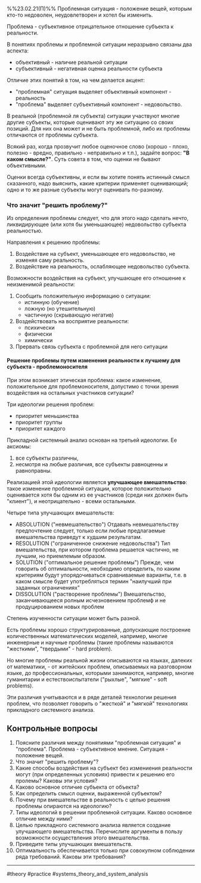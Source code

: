 %%23.02.21(П)%%
Проблемная ситуация - положение вещей, которым кто-то недоволен, неудовлетворен и хотел бы изменить.

Проблема - субъективное отрицательное отношение субъекта к реальности.

В понятиях проблемы и проблемной ситуации неразрывно связаны два аспекта:
- объективный - наличие реальной ситуации
- субъективный - негативная оценка реальности субъекта

Отличие этих понятий в том, на чем делается акцент:
- "проблемная" ситуация выделяет объективный компонент - реальность
- "проблема" выделяет субъективный компонент - недовольство.

В реальной (проблемной ля субъекта) ситуации участвуют многие другие субъекты, которые оценивают эту же ситуацию со своих позиций.
Для них она может и не быть проблемной, либо их проблемы отличаются от проблемы субъекта.

Всякий раз, когда прозвучит любое оценочное слово (хорошо - плохо, полезно - вредно, правильно - неправильно и т.п.), задайте вопрос: **"В каком смысле?"**.
Суть совета в том, что оценки не бывают объективными.

Оценки всегда субъективны, и если вы хотите понять истинный смысл сказанного, надо выяснить, какие критерии применяет оценивающий; одно и то же разные субъекты могут оценивать по-разному.

### Что значит "решить проблему?"
Из определения проблемы следует, что для этого надо сделать нечто, ликвидирующее (или хотя бы уменьшающее) недовольство субъекта реальностью.

Направления к решению проблемы:
1) Воздействие на субъект, уменьшающее его недовольство, не изменяя саму реальность.
2) Воздействие на реальность, ослабляющее недовольство субъекта.

Возможности воздействия на субъект, улучшающее его отношение к неизменимой реальности:
1) Сообщить положительную информацию о ситуации:
	- истинную (обучение)
	- ложную (но утешительную)
	- частичную (скрывающую негатив)
2) Воздействовать на восприятие реальности:
	- психически
	- физически
	- химически
3) Прервать связь субъекта с проблемной для него ситуации

#### Решение проблемы путем изменения реальности к лучшему для субъекта - проблемоносителя
При этом возникает этическая проблема: какое изменение, положительное для проблемоносителя, допустимо с точки зрения воздействия на остальных участников ситуации?

Три идеологии решения проблем:
- приоритет меньшинства
- приоритет группы
- приоритет каждого

Прикладной системный анализ основан на третьей идеологии.
Ее аксиомы:
1) все субъекты различны,
2) несмотря на любые различия, все субъекты равноценны и равноправны.

Реализацией этой идеологии является **улучшающее вмешательство**: такое изменение проблемной ситуации, которое положительно оценивается хотя бы одним из ее участников (среди них должен быть "клиент"), и неотрицательно - всеми остальными.

Четыре типа улучшающих вмешательств:
- ABSOLUTION ("невмешательство")
	Отдавать невмешательству предпочтение следует, только если любые предлагаемые вмешательства приведут к худшим результатам.
- RESOLUTION ("ограниченное снижение недовольства")
	Тип вмешательства, при котором проблема решается частично, не лучшим, но приемлемым образом.
- SOLUTION ("оптимальное решение проблемы")
	Прежде, чем говорить об оптимальности, необходимо определить, по каким критериям будут упорядочиваться сравниваемые варианты, т.е. в каком смысле будет употребляться термин "наилучший при заданных ограничениях"
- DISSOLUTION ("растворение проблемы")
	Вмешательство, заканчивающееся ролным исчезновением проблемф и не продуцированием новых проблем

Степень изученности ситуации может быть разной.

Есть проблемы хорошо структурированные, допускающие построение количественных математических моделей, например, многие инженерные и научные проблемы (такие проблемы называются "жесткими", "твердыми" - hard problem).

Но многие проблемы реальной жизни описываются на языках, далеких от математики, - от житейских проблем, описываемых на разговорном языке, до профессиональных, которыми занимаются, например, многие гуманитарии и естествоиспытатели ("рыхлые", "мягкие" - soft problems).

Эти различия учитываются и в ряде деталей технологии решения проблем, что позволяет говорить о "жесткой" и "мягкой" технологиях прикладного системного анализа.

## Контрольные вопросы
1. Поясните различия между понятиями "проблемная ситуация" и "проблема".
	Проблема - субъективное мнение. Ситуация - положение вещей.
1. Что значит "решить проблему"?
2. Какие способы воздействия на субъект без измениения реальности могут (при определенных условиях) привести к решению его пролемы? Каковы эти условия?
3. Каково основное отличие субъекта от объекта?
4. Как определить смысл оценки, выраженной субъектом?
5. Почему при вмешательстве в реальность с целью решения проблемы опираются на идеологию?
6. Типы идеологий в решении проблемной ситуации. Каково основное отличие между ними?
7. Целью прикладного системного анализа является создание улучшающего вмешательства. Перечислите аргументы в пользу возможности осуществления этого вмешательства.
8. Приведите типы улучшающих вмешательств.
9. Оптимальность обеспечивается только при совокупном соблюдении ряда требований. Каковы эти требования?

---
#theory #practice #systems_theory_and_system_analysis